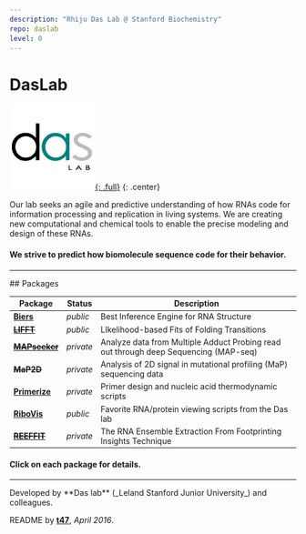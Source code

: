 ```yaml
---
description: "Rhiju Das Lab @ Stanford Biochemistry"
repo: daslab
level: 0
---
```


# DasLab

[![DasLab Logo](/assets/daslab.gif "DasLab Logo"){: .full}](https://daslab.stanford.edu)
{: .center}

Our lab seeks an agile and predictive understanding of how RNAs code for information processing and replication in living systems. We are creating new computational and chemical tools to enable the precise modeling and design of these RNAs.

#### We strive to predict how biomolecule sequence code for their behavior.

<hr/>
## Packages

| Package | Status | Description |
| --- | --- | --- |
| [**Biers**](/Biers/) | _public_ | Best Inference Engine for RNA Structure |
| ~~[**LIFFT**](https://ribokit.github.io/LIFFT/)~~ | _public_ | LIkelihood-based Fits of Folding Transitions |
| ~~[**MAPseeker**](https://ribokit.github.io/MAPseeker/)~~ | _private_ | Analyze data from Multiple Adduct Probing read out through deep Sequencing (MAP-seq) |
| ~~**MaP2D**~~ | _private_ | Analysis of 2D signal in mutational profiling (MaP) sequencing data |
| [**Primerize**](/Primerize/) | _private_ | Primer design and nucleic acid thermodynamic scripts |
| [**RiboVis**](https://ribokit.github.io/RiboVis/) | _public_ | Favorite RNA/protein viewing scripts from the Das lab |
| ~~[**REEFFIT**](https://ribokit.github.io/REEFFIT/)~~ | _private_ | The RNA Ensemble Extraction From Footprinting Insights Technique |

#### Click on each package for details.

<hr/>
Developed by **Das lab** (_Leland Stanford Junior University_) and colleagues.

README by [**t47**](http://t47.io/), *April 2016*.
